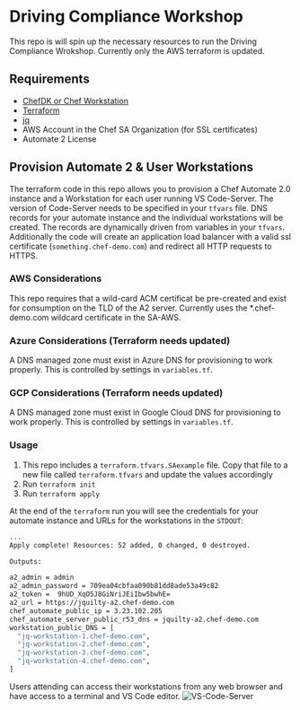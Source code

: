 # Driving Compliance Workshop

This repo is will spin up the necessary resources to run the Driving Compliance Wrokshop. Currently only the AWS terraform is updated.

## Requirements

- [ChefDK or Chef Workstation](https://downloads.chef.io)
- [Terraform](https://terraform.io)
- [jq](https://stedolan.github.io/jq/)
- AWS Account in the Chef SA Organization (for SSL certificates)
- Automate 2 License

## Provision Automate 2 & User Workstations

The terraform code in this repo allows you to provision a Chef Automate 2.0 instance and a Workstation for each user running VS Code-Server. The version of Code-Server needs to be specified in your `tfvars` file. DNS records for your automate instance and the individual workstations will be created.  The records are dynamically driven from variables in your `tfvars`. Additionally the code will create an application load balancer with a valid ssl certificate (`something.chef-demo.com`) and redirect all HTTP requests to HTTPS.

### AWS Considerations

This repo requires that a wild-card ACM certificat be pre-created and exist for consumption on the TLD of the A2 server. Currently uses the *.chef-demo.com wildcard certificate in  the SA-AWS.

### Azure Considerations (Terraform needs updated)

A DNS managed zone must exist in Azure DNS for provisioning to work properly.  This is controlled by settings in `variables.tf`.

### GCP Considerations (Terraform needs updated)

A DNS managed zone must exist in Google Cloud DNS for provisioning to work properly.  This is controlled by settings in `variables.tf`.


### Usage

1. This repo includes a `terraform.tfvars.SAexample` file. Copy that file to a new file called `terraform.tfvars` and update the values accordingly
2. Run `terraform init`
3. Run `terraform apply`

At the end of the `terraform` run you will see the credentials for your automate instance and URLs for the workstations in the `STDOUT`:

```bash
...
Apply complete! Resources: 52 added, 0 changed, 0 destroyed.

Outputs:

a2_admin = admin
a2_admin_password = 709ea04cbfaa090b81dd8ade53a49c82
a2_token =  9hUD_XqO5J8GiNriJEiIbw5bwhE=
a2_url = https://jquilty-a2.chef-demo.com
chef_automate_public_ip = 3.23.102.205
chef_automate_server_public_r53_dns = jquilty-a2.chef-demo.com
workstation_public_DNS = [
  "jq-workstation-1.chef-demo.com",
  "jq-workstation-2.chef-demo.com",
  "jq-workstation-3.chef-demo.com",
  "jq-workstation-4.chef-demo.com",
]
```
Users attending can access their workstations from any web browser and have access to a terminal and VS Code editor.
![VS-Code-Server](/images/vs-code-server.png)

